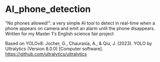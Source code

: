 # AI_phone_detection
"No phones allowed!": a very simple AI tool to detect in real-time when a phone appears on camera and emit an alarm until the phone disappears.
Written for my Master 1's English science fair project

Based on YOLOv8:
Jocher, G., Chaurasia, A., & Qiu, J. (2023). YOLO by Ultralytics (Version 8.0.0) [Computer software]. https://github.com/ultralytics/ultralytics

